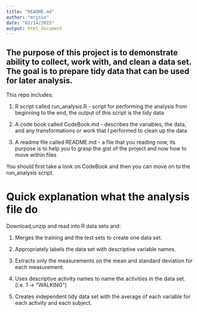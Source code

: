 ```yaml
---
title: "README.md"
author: "mrysio"
date: "02/14/2015"
output: html_document
---
```


## The purpose of this project is to demonstrate ability to collect, work with, and clean a data set. The goal is to prepare tidy data that can be used for later analysis.

This repo includes:

1) R script called run_analysis.R - script for performing the analysis from beginning to the end, the output of this script is the tidy data 

2) A code book called CodeBook.md - describes the variables, the data, and any transformations or work that I performed to clean up the data

3) A readme file called README.md - a file that you reading now, its purpose is to help you to grasp the gist of the project and now how to move within files

You should first take a look on CodeBook and then you can move on to the run_analysis script.


Quick explanation what the analysis file do
===============================================================================

Download,unzip and read into R data sets and:

1. Merges the training and the test sets to create one data set.

2. Appropriately labels the data set with descriptive variable names.

3. Extracts only the measurements on the mean and standard deviation for
   each measurement. 

4. Uses descriptive activity names to name the activities in the data set.
   (i.e. 1 -> "WALKING")

5. Creates independent tidy data set with the average of each variable for
   each activity and each subject.
       
